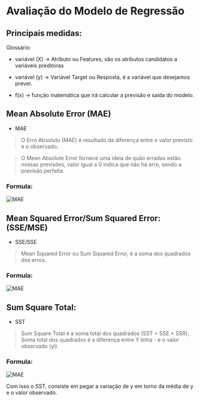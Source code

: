 # Avaliação do Modelo de Regressão

## Principais medidas:

Glossário:

* variável (X) -> Atributo ou Features, são os atributos candidatos a variáveis preditoras

* variável (y) -> Variável Target ou Resposta, é a variável que desejamos prever.

* f(x) -> função matemática que irá calcular a previsão e saída do modelo.


## Mean Absolute Error (MAE)
* MAE

 > O Erro Absoluto (MAE) é resultado da diferença entre o valor previsto e o observado.

> O Mean Absolute Error fornece uma ideia de quão erradas estão nossas previsões, valor igual a 0 indica que não há erro, sendo a previsão perfeita.

### Formula:
 ![MAE](https://uploaddeimagens.com.br/images/000/846/028/full/MAE.png?1487965874)
 

## Mean Squared Error/Sum Squared Error: (SSE/MSE)
* SSE/SSE

 > Mean Squared Error ou Sum Squared Error, é a soma dos quadrados dos erros.

### Formula:
 ![MAE](https://uploaddeimagens.com.br/images/000/846/028/full/MAE.png?1487965874) 
 
## Sum Square Total: 
* SST

 > Sum Square Total é a soma total dos quadrados
 > (SST = SSE + SSR),
 > Soma total dos quadrados é a diferença entre Y linha - e o valor observado (yi)

### Formula:
 ![MAE](https://uploaddeimagens.com.br/images/000/846/067/full/MAE.png?1487969081) 

Com isso o SST, consiste em pegar a variação de y em torno da média de y e o valor observado.

